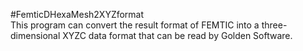 #FemticDHexaMesh2XYZformat          
This program can convert the result format of FEMTIC into a three-dimensional XYZC data format that can be read by Golden Software.   
